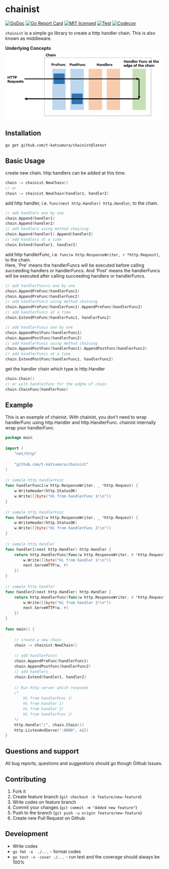 # chainist

[![GoDoc](https://godoc.org/github.com/t-katsumura/chainist?status.svg)](http://godoc.org/github.com/t-katsumura/chainist)
[![Go Report Card](https://goreportcard.com/badge/github.com/t-katsumura/chainist)](https://goreportcard.com/report/github.com/t-katsumura/chainist)
[![MIT licensed](https://img.shields.io/badge/license-MIT-blue.svg)](./LICENSE)
[![Test](https://github.com/t-katsumura/chainist/actions/workflows/test.yml/badge.svg?branch=main)](https://github.com/t-katsumura/chainist/actions/workflows/test.yml?query=branch%3Amain)
[![Codecov](https://codecov.io/gh/t-katsumura/chainist/branch/main/graph/badge.svg?token=P5J4J1F6RN)](https://codecov.io/gh/t-katsumura/chainist)


`chainist` is a simple go library to create a http handler chain. This is also known as middleware.

**Underlying Concepts**
![concepts.png](/docs/images/concepts.png)

## Installation

```
go get github.com/t-katsumura/chainist@latest
```

## Basic Usage

create new chain. http handlers can be added at this time.

```go
chain := chainist.NewChain()
// or
chain := chainist.NewChain(handler1, handler2)
```

add http handler, i.e. `func(next http.Handler) http.Handler`, to the chain.

```go
// add handlers one by one
chain.Append(handler1)
chain.Append(handler2)
// add handlers using method chaining 
chain.Append(handler1).Append(handler2)
// add handlers at a time
chain.Extend(handler1, handler2)
```

add http handlerFunc, i.e. `func(w http.ResponseWriter, r *http.Request)`, to the chain.  
Here, 'Pre' means the handlerFuncs will be executed before calling succeeding handlers or handlerFuncs. And 'Post' means the handlerFuncs will be executed after calling succeeding handlers or handlerFuncs.

```go
// add handlerFuncss one by one
chain.AppendPreFunc(handlerFunc1)
chain.AppendPreFunc(handlerFunc2)
// add handlerFuncs using method chaining 
chain.AppendPreFunc(handlerFunc1).AppendPreFunc(handlerFunc2)
// add handlerFuncs at a time
chain.ExtendPreFunc(handlerFunc1, handlerFunc2)
```

```go
// add handlerFuncs one by one
chain.AppendPostFunc(handlerFunc1)
chain.AppendPostFunc(handlerFunc2)
// add handlerFuncs using method chaining 
chain.AppendPostFunc(handlerFunc1).AppendPostFunc(handlerFunc2)
// add handlerFuncs at a time
chain.ExtendPostFunc(handlerFunc1, handlerFunc2)
```

get the handler chain which type is http.Handler

```go
chain.Chain()
// or with handlerFunc for the edghe of chain
chain.ChainFunc(handlerFunc)
```

## Example

This is an example of chainist.
With chainist, you don't need to wrap handlerFunc using http.Handler and http.HandlerFunc. chainist internally wrap your handlerFunc.

```go
package main

import (
    "net/http"

    "github.com/t-katsumura/chainist"
)

// sample http handlerFunc
func handlerFunc1(w http.ResponseWriter, _ *http.Request) {
    w.WriteHeader(http.StatusOK)
    w.Write([]byte("Hi from handlerFunc 1!\n"))
}

// sample http handlerFunc
func handlerFunc2(w http.ResponseWriter, _ *http.Request) {
    w.WriteHeader(http.StatusOK)
    w.Write([]byte("Hi from handlerFunc 2!\n"))
}

// sample http handler
func handler1(next http.Handler) http.Handler {
    return http.HandlerFunc(func(w http.ResponseWriter, r *http.Request) {
        w.Write([]byte("Hi from handler 1!\n"))
        next.ServeHTTP(w, r)
    })
}

// sample http handler
func handler2(next http.Handler) http.Handler {
    return http.HandlerFunc(func(w http.ResponseWriter, r *http.Request) {
        w.Write([]byte("Hi from handler 2!\n"))
        next.ServeHTTP(w, r)
    })
}

func main() {

    // create a new chain
    chain := chainist.NewChain()

    // add handlerFuncs
    chain.AppendPreFunc(handlerFunc1)
    chain.AppendPostFunc(handlerFunc2)
    // add handlers
    chain.Extend(handler1, handler2)

    // Run http server which responds
    /*
        Hi from handlerFunc 1!
        Hi from handler 1!
        Hi from handler 2!
        Hi from handlerFunc 2!
    */
    http.Handle("/", chain.Chain())
    http.ListenAndServe(":8080", nil)
}
```

## Questions and support
All bug reports, questions and suggestions should go though Github Issues.

## Contributing
1. Fork it
1. Create feature branch (`git checkout -b feature/new-feature`)
1. Write codes on feature branch
1. Commit your changes (`git commit -m "Added new feature"`)
1. Push to the branch (`git push -u origin feature/new-feature`)
1. Create new Pull Request on Github

## Development
- Write codes
- `go fmt -x  ./...` - format codes
- `go test -v -cover ./...` - run test and the coverage should always be 100%
